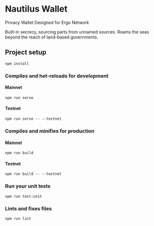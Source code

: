 # Nautilus Wallet

Privacy Wallet Designed for Ergo Network

Built-in secrecy, sourcing parts from unnamed sources.
Roams the seas beyond the reach of land-based governments.

## Project setup

```
npm install
```

### Compiles and hot-reloads for development

#### Mainnet

```
npm run serve
```

#### Testnet

```
npm run serve -- --testnet
```

### Compiles and minifies for production

#### Mainnet

```
npm run build
```

#### Testnet

```
npm run build -- --testnet
```

### Run your unit tests

```
npm run test:unit
```

### Lints and fixes files

```
npm run lint
```

